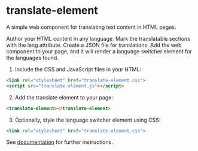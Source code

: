 # translate-element

A simple web component for translating text content in HTML pages.

Author your HTML content in any language. Mark the translatable sections with the lang attribute. Create a JSON file for translations. Add the web component to your page, and it will render a language switcher element for the languages found.

1. Include the CSS and JavaScript files in your HTML:

```html
<link rel="stylesheet" href="translate-element.css">
<script src="translate-element.js"></script>
```

2. Add the translate element to your page:

```html
<translate-element></translate-element>
```

3. Optionally, style the language switcher element using CSS:

```html
<link rel="stylesheet" href="translate-element.css">
```

See [documentation](https://samuelmr.github.io/translate-element/) for further instructions.